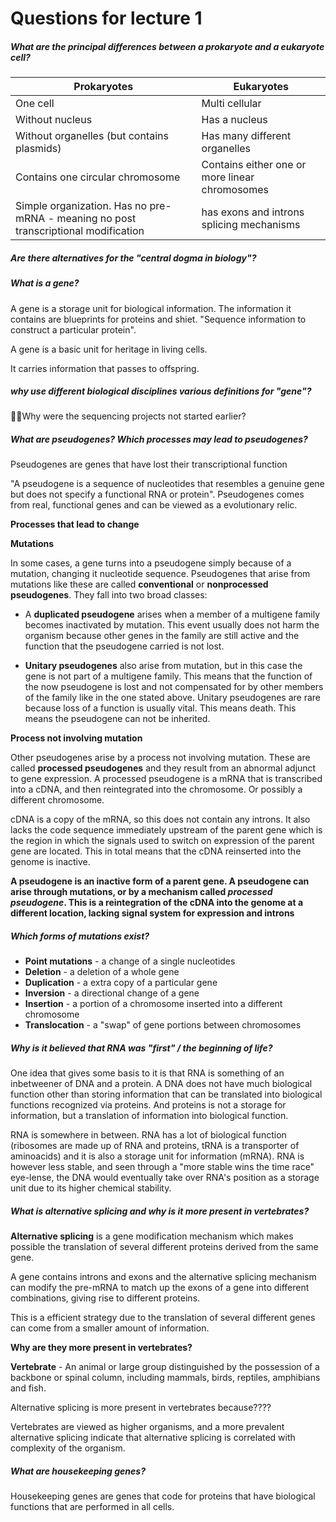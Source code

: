 # Questions for lecture 1

##### What are the principal differences between a prokaryote and a eukaryote cell?

Prokaryotes | Eukaryotes
---- | ----
One cell | Multi cellular
Without nucleus | Has a nucleus
Without organelles (but contains plasmids) | Has many different organelles
Contains one circular chromosome | Contains either one or more linear chromosomes
Simple organization. Has no pre-mRNA - meaning no post transcriptional modification | has exons and introns splicing mechanisms


##### Are there alternatives for the "central dogma in biology"?





##### What is a gene?

A gene is a storage unit for biological information. The information it contains are blueprints for proteins and shiet. "Sequence information to construct a particular protein".

A gene is a basic unit for heritage in living cells.

It carries information that passes to offspring.



##### why use different biological disciplines various definitions for "gene"?




Why were the sequencing projects not started earlier?



##### What are pseudogenes? Which processes may lead to pseudogenes?

Pseudogenes are genes that have lost their transcriptional function

"A pseudogene is a sequence of nucleotides that resembles a genuine gene but does not specify a functional RNA or protein". Pseudogenes comes from real, functional genes and can be viewed as a evolutionary relic.

**Processes that lead to change**

**Mutations**

In some cases, a gene turns into a pseudogene simply because of a mutation, changing it nucleotide sequence. Pseudogenes that arise from mutations like these are called **conventional** or **nonprocessed pseudogenes**. They fall into two broad classes:

- A **duplicated pseudogene** arises when a member of a multigene family becomes inactivated by mutation. This event usually does not harm the organism because other genes in the family are still active and the function that the pseudogene carried is not lost.

- **Unitary pseudogenes** also arise from mutation, but in this case the gene is not part of a multigene family. This means that the function of the now pseudogene is lost and not compensated for by other members of the family like in the one stated above. Unitary pseudogenes are rare because loss of a function is usually vital. This means death. This means the pseudogene can not be inherited.

**Process not involving mutation**

Other pseudogenes arise by a process not involving mutation. These are called **processed pseudogenes** and they result from an abnormal adjunct to gene expression. A processed pseudogene is a mRNA that is transcribed into a cDNA, and then reintegrated into the chromosome. Or possibly a different chromosome.

cDNA is a copy of the mRNA, so this does not contain any introns. It also lacks the code sequence immediately upstream of the parent gene which is the region in which the signals used to switch on expression of the parent gene are located. This in total means that the cDNA reinserted into the genome is inactive.

**A pseudogene is an inactive form of a parent gene. A pseudogene can arise through mutations, or by a mechanism called *processed pseudogene*. This is a reintegration of the cDNA into the genome at a different location, lacking signal system for expression and introns**


##### Which forms of mutations exist?

- **Point mutations** - a change of a single nucleotides
- **Deletion** - a deletion of a whole gene
- **Duplication** - a extra copy of a particular gene
- **Inversion** - a directional change of a gene
- **Insertion** - a portion of a chromosome inserted into a different chromosome
- **Translocation** - a "swap" of gene portions between chromosomes


##### Why is it believed that RNA was "first" / the beginning of life?

One idea that gives some basis to it is that RNA is something of an inbetweener of DNA and a protein. A DNA does not have much biological function other than storing information that can be translated into biological functions recognized via proteins. And proteins is not a storage for information, but a translation of information into biological function.

RNA is somewhere in between. RNA has a lot of biological function (ribosomes are made up of RNA and proteins, tRNA is a transporter of aminoacids) and it is also a storage unit for information (mRNA). RNA is however less stable, and seen through a "more stable wins the time race" eye-lense, the DNA would eventually take over RNA's position as a storage unit due to its higher chemical stability.



##### What is alternative splicing and why is it more present in vertebrates?

**Alternative splicing** is a gene modification mechanism which makes possible the translation of several different proteins derived from the same gene.

A gene contains introns and exons and the alternative splicing mechanism can modify the pre-mRNA to match up the exons of a gene into different combinations, giving rise to different proteins.

This is a efficient strategy due to the translation of several different genes can come from a smaller amount of information.

**Why are they more present in vertebrates?**

**Vertebrate** - An animal or large group distinguished by the possession of a backbone or spinal column, including mammals, birds, reptiles, amphibians and fish.

Alternative splicing is more present in vertebrates because????

Vertebrates are viewed as higher organisms, and a more prevalent alternative splicing indicate that alternative splicing is correlated with complexity of the organism.

##### What are housekeeping genes?

Housekeeping genes are genes that code for proteins that have biological functions that are performed in all cells.
